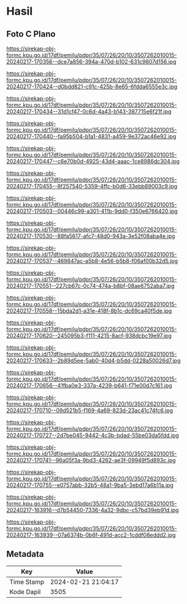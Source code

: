# Hasil

## Foto C Plano

https://sirekap-obj-formc.kpu.go.id/17df/pemilu/pdpr/35/07/26/20/10/3507262010015-20240217-170356--dce7a856-394a-470d-b102-631c9807d156.jpg

https://sirekap-obj-formc.kpu.go.id/17df/pemilu/pdpr/35/07/26/20/10/3507262010015-20240217-170424--d0bdd821-c91c-425b-8e65-6fdda6555e3c.jpg

https://sirekap-obj-formc.kpu.go.id/17df/pemilu/pdpr/35/07/26/20/10/3507262010015-20240217-170434--31d1cf47-0c6d-4a43-b143-387715e6f21f.jpg

https://sirekap-obj-formc.kpu.go.id/17df/pemilu/pdpr/35/07/26/20/10/3507262010015-20240217-170440--fa95b504-b1a1-4831-a459-9e372ac46e92.jpg

https://sirekap-obj-formc.kpu.go.id/17df/pemilu/pdpr/35/07/26/20/10/3507262010015-20240217-170447--c6e70b0d-4925-43d4-aaac-1ce8986dc304.jpg

https://sirekap-obj-formc.kpu.go.id/17df/pemilu/pdpr/35/07/26/20/10/3507262010015-20240217-170455--8f257540-5359-4ffc-b0d6-33ebb89003c9.jpg

https://sirekap-obj-formc.kpu.go.id/17df/pemilu/pdpr/35/07/26/20/10/3507262010015-20240217-170503--00446c99-a301-411b-9dd0-f350e6766420.jpg

https://sirekap-obj-formc.kpu.go.id/17df/pemilu/pdpr/35/07/26/20/10/3507262010015-20240217-170530--88fa5617-afc7-48d0-943a-3e52f08aba4e.jpg

https://sirekap-obj-formc.kpu.go.id/17df/pemilu/pdpr/35/07/26/20/10/3507262010015-20240217-170537--469847ac-a5b8-4e56-b5b8-f06af00b32d5.jpg

https://sirekap-obj-formc.kpu.go.id/17df/pemilu/pdpr/35/07/26/20/10/3507262010015-20240217-170551--227cb67c-0c74-474a-b8bf-08ae6752aba7.jpg

https://sirekap-obj-formc.kpu.go.id/17df/pemilu/pdpr/35/07/26/20/10/3507262010015-20240217-170558--15bda2d1-a31e-418f-8b1c-dc69ca40f5de.jpg

https://sirekap-obj-formc.kpu.go.id/17df/pemilu/pdpr/35/07/26/20/10/3507262010015-20240217-170620--245095b3-f111-4215-8acf-938dcbc19e97.jpg

https://sirekap-obj-formc.kpu.go.id/17df/pemilu/pdpr/35/07/26/20/10/3507262010015-20240217-170633--2b89d5ee-5ab0-40d4-b5dd-0228a50026d7.jpg

https://sirekap-obj-formc.kpu.go.id/17df/pemilu/pdpr/35/07/26/20/10/3507262010015-20240217-170656--41fba0e3-337a-4239-b641-f71e00d7c161.jpg

https://sirekap-obj-formc.kpu.go.id/17df/pemilu/pdpr/35/07/26/20/10/3507262010015-20240217-170710--09d521b5-f169-4a69-823d-23ac41c74fc6.jpg

https://sirekap-obj-formc.kpu.go.id/17df/pemilu/pdpr/35/07/26/20/10/3507262010015-20240217-170727--2d7be045-9442-4c3b-bdad-55be03da5fdd.jpg

https://sirekap-obj-formc.kpu.go.id/17df/pemilu/pdpr/35/07/26/20/10/3507262010015-20240217-170741--96a05f3a-9bd3-4262-ae3f-09949f5d893c.jpg

https://sirekap-obj-formc.kpu.go.id/17df/pemilu/pdpr/35/07/26/20/10/3507262010015-20240217-170755--e0757abb-32b5-48a1-9ba5-3ebd17a6b11a.jpg

https://sirekap-obj-formc.kpu.go.id/17df/pemilu/pdpr/35/07/26/20/10/3507262010015-20240217-163916--d7b54450-7336-4a32-9dbc-c57bd39eb91d.jpg

https://sirekap-obj-formc.kpu.go.id/17df/pemilu/pdpr/35/07/26/20/10/3507262010015-20240217-163939--07a6374b-0b6f-491d-acc2-1cddf08eddd2.jpg


## Metadata

| Key        | Value               |
| ---------- | ------------------- |
| Time Stamp | 2024-02-21 21:04:17 |
| Kode Dapil | 3505                |



